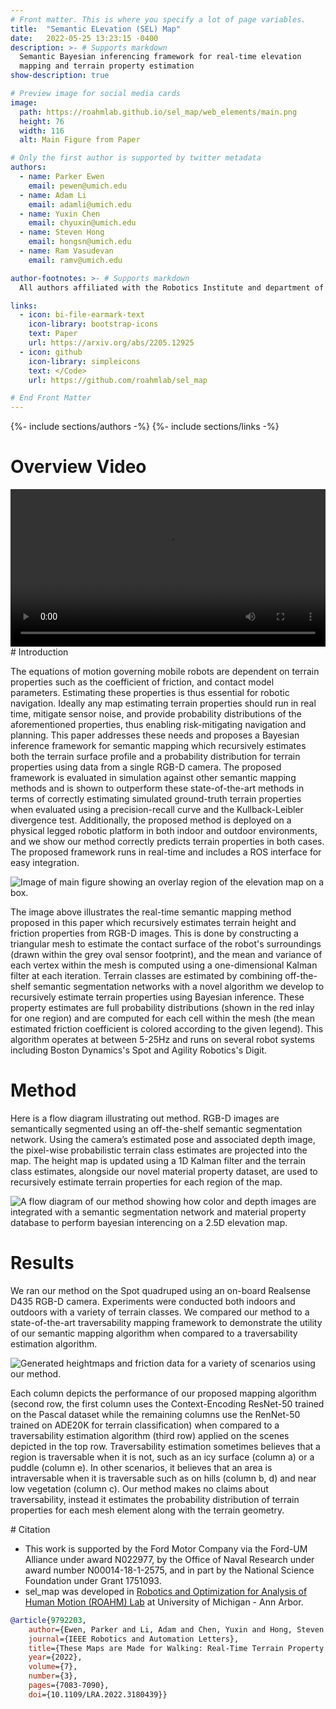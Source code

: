 ```yaml
---
# Front matter. This is where you specify a lot of page variables.
title:  "Semantic ELevation (SEL) Map"
date:   2022-05-25 13:23:15 -0400
description: >- # Supports markdown
  Semantic Bayesian inferencing framework for real-time elevation
  mapping and terrain property estimation
show-description: true

# Preview image for social media cards
image:
  path: https://roahmlab.github.io/sel_map/web_elements/main.png
  height: 76
  width: 116
  alt: Main Figure from Paper

# Only the first author is supported by twitter metadata
authors:
  - name: Parker Ewen
    email: pewen@umich.edu
  - name: Adam Li
    email: adamli@umich.edu
  - name: Yuxin Chen
    email: chyuxin@umich.edu
  - name: Steven Hong
    email: hongsn@umich.edu
  - name: Ram Vasudevan
    email: ramv@umich.edu

author-footnotes: >- # Supports markdown
  All authors affiliated with the Robotics Institute and department of Mechanical Engineering of the University of Michigan, Ann Arbor.

links:
  - icon: bi-file-earmark-text
    icon-library: bootstrap-icons
    text: Paper
    url: https://arxiv.org/abs/2205.12925
  - icon: github
    icon-library: simpleicons
    text: </Code>
    url: https://github.com/roahmlab/sel_map

# End Front Matter
---
```


{%- include sections/authors -%}
{%- include sections/links -%}

# Overview Video
<div class="fullwidth">
<video controls="" width="100%">
    <source src="https://user-images.githubusercontent.com/13129304/160706120-fc7aa07b-84d0-4dc2-9630-8289401880d8.mp4">
</video>
</div>

<div markdown="1" class="content-block grey justify">
# Introduction

The equations of motion governing mobile robots are dependent on terrain properties such as the coefficient of friction, and contact model parameters.
Estimating these properties is thus essential for robotic navigation.
Ideally any map estimating terrain properties should run in real time, mitigate sensor noise, and provide probability distributions of the aforementioned properties, thus enabling risk-mitigating navigation and planning.
This paper addresses these needs and proposes a Bayesian inference framework for semantic mapping which recursively estimates both the terrain surface profile and a probability distribution for terrain properties using data from a single RGB-D camera.
The proposed framework is evaluated in simulation against other semantic mapping methods and is shown to outperform these state-of-the-art methods in terms of correctly estimating simulated ground-truth terrain properties when evaluated using a precision-recall curve and the Kullback-Leibler divergence test.
Additionally, the proposed method is deployed on a physical legged robotic platform in both indoor and outdoor environments, and we show our method correctly predicts terrain properties in both cases.
The proposed framework runs in real-time and includes a ROS interface for easy integration.

![Image of main figure showing an overlay region of the elevation map on a box.](https://roahmlab.github.io/sel_map/web_elements/main.png "Main Figure")

The image above illustrates the real-time semantic mapping method proposed in this paper which recursively estimates terrain height and friction properties from RGB-D images.
This is done by constructing a triangular mesh to estimate the contact surface of the robot's surroundings (drawn within the grey oval sensor footprint), and the mean and variance of each vertex within the mesh is computed using a one-dimensional Kalman filter at each iteration.
Terrain classes are estimated by combining off-the-shelf semantic segmentation networks with a novel algorithm we develop to recursively estimate terrain properties using Bayesian inference.
These property estimates are full probability distributions (shown in the red inlay for one region) and are computed for each cell within the mesh (the mean estimated friction coefficient is colored according to the given legend).
This algorithm operates at between 5-25Hz and runs on several robot systems including Boston Dynamics's Spot and Agility Robotics's Digit.
</div>

# Method

Here is a flow diagram illustrating out method.
RGB-D images are semantically segmented using an off-the-shelf semantic segmentation network.
Using the camera’s estimated pose and associated depth image, the pixel-wise probabilistic terrain class estimates are projected into the map.
The height map is updated using a 1D Kalman filter and the terrain class estimates, alongside our novel material property dataset, are used to recursively estimate terrain properties for each region of the map.

![A flow diagram of our method showing how color and depth images are integrated with a semantic segmentation network and material property database to perform bayesian interencing on a 2.5D elevation map.](https://roahmlab.github.io/sel_map/web_elements/flow_diagram.png "Flow Diagram of Method")

# Results

We ran our method on the Spot quadruped using an on-board Realsense D435 RGB-D camera.
Experiments were conducted both indoors and outdoors with a variety of terrain classes.
We compared our method to a state-of-the-art traversability mapping framework to demonstrate the utility of our semantic mapping algorithm when compared to a traversability estimation algorithm.

![Generated heightmaps and friction data for a variety of scenarios using our method.](https://roahmlab.github.io/sel_map/web_elements/comparison_full.PNG "Results Figure")

Each column depicts the performance of our proposed mapping algorithm (second row, the first column uses the Context-Encoding ResNet-50 trained on the Pascal dataset while the remaining columns use the RenNet-50 trained on ADE20K for terrain classification) when compared to a traversability estimation algorithm (third row) applied on the scenes depicted in the top row.
Traversability estimation sometimes believes that a region is traversable when it is not, such as an icy surface (column a) or a puddle (column e).
In other scenarios, it believes that an area is intraversable when it is traversable such as on hills (column b, d) and near low vegetation (column c).
Our method makes no claims about traversability, instead it estimates the probability distribution of terrain properties for each mesh element along with the terrain geometry.

<div markdown="1" class="content-block grey justify">
# Citation

* This work is supported by the Ford Motor Company via the Ford-UM Alliance under award N022977, by the Office of Naval Research under award number N00014-18-1-2575, and in part by the National Science Foundation under Grant 1751093.
* sel_map was developed in [Robotics and Optimization for Analysis of Human Motion (ROAHM) Lab](http://www.roahmlab.com/) at University of Michigan - Ann Arbor.

```bibtex
@article{9792203,
    author={Ewen, Parker and Li, Adam and Chen, Yuxin and Hong, Steven and Vasudevan, Ram},
    journal={IEEE Robotics and Automation Letters},
    title={These Maps are Made for Walking: Real-Time Terrain Property Estimation for Mobile Robots},
    year={2022},
    volume={7},
    number={3},
    pages={7083-7090},
    doi={10.1109/LRA.2022.3180439}}
```
</div>